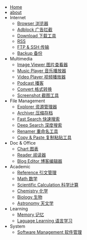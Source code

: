 - [Home](/)
- [about](/about.md)
- Internet
    - [Browser 浏览器](/Internet/Browser.md)
    - [Adblock 广告拦截](/Internet/Adblock.md)
    - [Download 下载工具](/Internet/Download.md)
    - [RSS](/Internet/RSS.md)
    - [FTP & SSH 传输](/Internet/FTP-SSH.md)
    - [Backup 备份](/Internet/Backup.md)
- Multimedia
    - [Image Viewer 图片查看器](/Multimedia/Image-Viewer.md)
    - [Music Player 音乐播放器](/Multimedia/Music-Player.md)
    - [Video Player 视频播放器](/Multimedia/Video-Player.md)
    - [Podcast 播客](/Multimedia/Podcast.md)
    - [Convert 格式转换](/Multimedia/Convert.md)
    - [Screenshot 截图工具](/Multimedia/Screenshot.md)
- File Management
    - [Explorer 资源管理器](/File-Management/Explorer.md)
    - [Archiver 压缩存档](/File-Management/Archiver.md)
    - [Fast Search 快速搜索](/File-Management/Fast-Search.md)
    - [Deep Search 深度搜索](/File-Management/Deep-Search.md)
    - [Renamer 重命名工具](/File-Management/Renamer.md)
    - [Copy & Paste 复制粘贴工具](/File-Management/Copy-Paste.md)
- Doc & Office
    - [Chart 图表](/Doc-Office/Chart.md)
    - [Reader 阅读器](/Doc-Office/Reader.md)
    - [Blog Editor 博客编辑器](/Doc-Office/Blog-Editor.md)
- Academic
    - [Reference 引文管理](/Academmic/Reference.md)
    - [Math 数学](/Academmic/Math.md)
    - [Scientific Calculation 科学计算](/Academmic/Scientific-Calculation.md)
    - [Chemistry 化学](/Academmic/Chemistry.md)
    - [Biology 生物](/Academmic/Biology.md)
    - [Astronomy 天文学](/Academmic/Astronomy.md)
- Learning
    - [Memory 记忆](/Learning/Memory.md)
    - [Laguage Learning 语言学习](/Learning/Laguage-Learning.md)
- System
    - [Software Management 软件管理](/System/Software-Management.md)